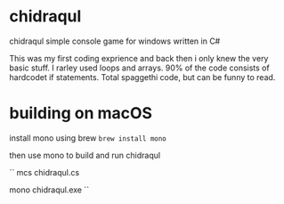 # chidraqul
chidraqul simple console game for windows written in C#

This was my first coding exprience and back then i only knew the very basic stuff.
I rarley used loops and arrays. 90% of the code consists of hardcodet if statements.
Total spaggethi code, but can be funny to read. 


# building on macOS

install mono using brew
``brew install mono``

then use mono to build and run chidraqul

``
mcs chidraqul.cs

mono chidraqul.exe
``
